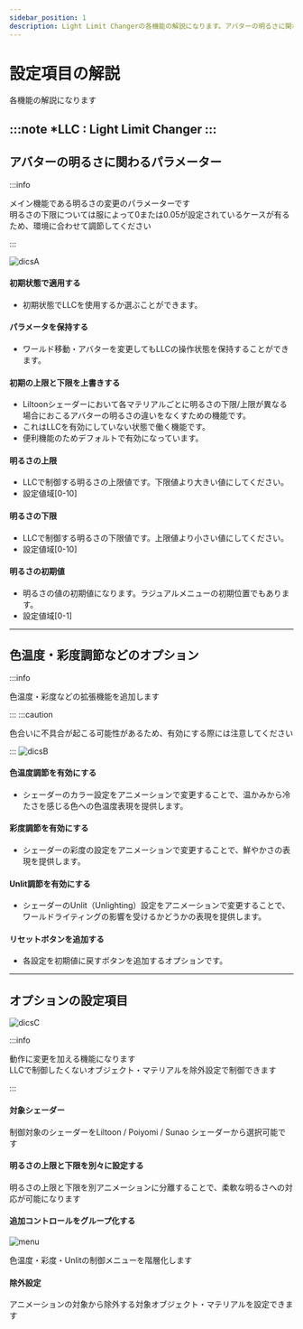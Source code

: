 ```yaml
---
sidebar_position: 1
description: Light Limit Changerの各機能の解説になります。アバターの明るさに関わるパラメーターや、色温度・彩度調節機能の有効化など詳細に設定が可能です。
---
```


# 設定項目の解説

各機能の解説になります

:::note
*LLC : Light Limit Changer
:::
----
## アバターの明るさに関わるパラメーター

:::info

メイン機能である明るさの変更のパラメーターです  
明るさの下限については服によって0または0.05が設定されているケースが有るため、環境に合わせて調節してください

:::

![dicsA](/img/docs/discription/disc_paramA.png)
#### 初期状態で適用する

- 初期状態でLLCを使用するか選ぶことができます。
#### パラメータを保持する

- ワールド移動・アバターを変更してもLLCの操作状態を保持することができます。
#### 初期の上限と下限を上書きする

- Liltoonシェーダーにおいて各マテリアルごとに明るさの下限/上限が異なる場合におこるアバターの明るさの違いをなくすための機能です。
- これはLLCを有効にしていない状態で働く機能です。
- 便利機能のためデフォルトで有効になっています。
#### 明るさの上限

- LLCで制御する明るさの上限値です。下限値より大きい値にしてください。
- 設定値域[0-10]
#### 明るさの下限

- LLCで制御する明るさの下限値です。上限値より小さい値にしてください。
- 設定値域[0-10]
#### 明るさの初期値

- 明るさの値の初期値になります。ラジュアルメニューの初期位置でもあります。
- 設定値域[0-1]

----
## 色温度・彩度調節などのオプション

:::info

色温度・彩度などの拡張機能を追加します  

:::
:::caution

色合いに不具合が起こる可能性があるため、有効にする際には注意してください

:::
![dicsB](/img/docs/discription/disc_paramB.png)
#### 色温度調節を有効にする

- シェーダーのカラー設定をアニメーションで変更することで、温かみから冷たさを感じる色への色温度表現を提供します。

#### 彩度調節を有効にする

- シェーダーの彩度の設定をアニメーションで変更することで、鮮やかさの表現を提供します。

#### Unlit調節を有効にする

- シェーダーのUnlit（Unlighting）設定をアニメーションで変更することで、ワールドライティングの影響を受けるかどうかの表現を提供します。
#### リセットボタンを追加する

- 各設定を初期値に戻すボタンを追加するオプションです。

----
## オプションの設定項目
![dicsC](/img/docs/discription/disc_paramC.png)

:::info

動作に変更を加える機能になります  
LLCで制御したくないオブジェクト・マテリアルを除外設定で制御できます

:::
#### 対象シェーダー
制御対象のシェーダーをLiltoon / Poiyomi / Sunao シェーダーから選択可能です

#### 明るさの上限と下限を別々に設定する

明るさの上限と下限を別アニメーションに分離することで、柔軟な明るさへの対応が可能になります

#### 追加コントロールをグループ化する

![menu](/img/docs/discription/menu.png)  

色温度・彩度・Unlitの制御メニューを階層化します


#### 除外設定
アニメーションの対象から除外する対象オブジェクト・マテリアルを設定できます
